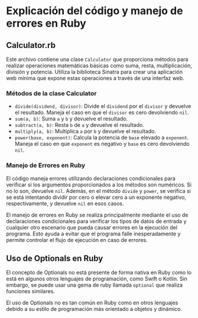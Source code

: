 # Explicación del código y manejo de errores en Ruby

## Calculator.rb

Este archivo contiene una clase `Calculator` que proporciona métodos para realizar operaciones matemáticas básicas como suma, resta, multiplicación, división y potencia. Utiliza la biblioteca Sinatra para crear una aplicación web mínima que expone estas operaciones a través de una interfaz web.

### Métodos de la clase Calculator

- `divide(dividend, divisor)`: Divide el `dividend` por el `divisor` y devuelve el resultado. Maneja el caso en que el `divisor` es cero devolviendo `nil`.
- `sum(a, b)`: Suma `a` y `b` y devuelve el resultado.
- `subtract(a, b)`: Resta `b` de `a` y devuelve el resultado.
- `multiply(a, b)`: Multiplica `a` por `b` y devuelve el resultado.
- `power(base, exponent)`: Calcula la potencia de `base` elevado a `exponent`. Maneja el caso en que `exponent` es negativo y `base` es cero devolviendo `nil`.

### Manejo de Errores en Ruby

El código maneja errores utilizando declaraciones condicionales para verificar si los argumentos proporcionados a los métodos son numéricos. Si no lo son, devuelve `nil`. Además, en el método `divide` y `power`, se verifica si se está intentando dividir por cero o elevar cero a un exponente negativo, respectivamente, y devuelve `nil` en esos casos.

El manejo de errores en Ruby se realiza principalmente mediante el uso de declaraciones condicionales para verificar los tipos de datos de entrada y cualquier otro escenario que pueda causar errores en la ejecución del programa. Esto ayuda a evitar que el programa falle inesperadamente y permite controlar el flujo de ejecución en caso de errores.

## Uso de Optionals en Ruby

El concepto de Optionals no está presente de forma nativa en Ruby como lo está en algunos otros lenguajes de programación, como Swift o Kotlin. Sin embargo, se puede usar una gema de ruby llamada `optional` que realiza funciones similares. 

El uso de Optionals no es tan común en Ruby como en otros lenguajes debido a su estilo de programación más orientado a objetos y dinámico.

